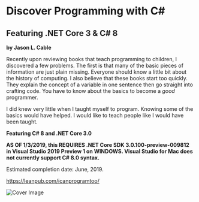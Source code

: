 # Discover Programming with C#
## Featuring .NET Core 3 & C# 8
__by Jason L. Cable__

Recently upon reviewing books that teach programming to children, I discovered a few problems.  The first is that many of the basic pieces of information are just plain missing.  Everyone should know a little bit about the history of computing.  I also believe that these books start too quickly.  They explain the concept of a variable in one sentence then go straight into crafting code.  You have to know about the basics to become a _good_ programmer.

I did knew very little when I taught myself to program.  Knowing some of the basics would have helped.  I would like to teach people like I would have been taught.

__Featuring C# 8 and .NET Core 3.0__

__AS OF 1/3/2019, this REQUIRES .NET Core SDK 3.0.100-preview-009812 in Visual Studio 2019 Preview 1 on WINDOWS.  Visual Studio for Mac does not currently support C# 8.0 syntax.__

Estimated completion date: June, 2019.

<https://leanpub.com/icanprogramtoo/>

![Cover Image](https://d2sofvawe08yqg.cloudfront.net/discover-programming-csharp/small2x?1549735579)
